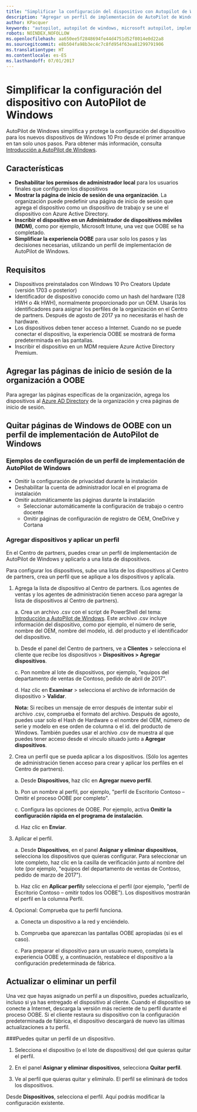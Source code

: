 ```yaml
---
title: "Simplificar la configuración del dispositivo con Autopilot de Windows | Centro de partners"
description: "Agregar un perfil de implementación de AutoPilot de Windows en el Centro de partners para simplificar la configuración del dispositivo con AutoPilot de Windows"
author: KPacquer
keywords: "autopilot, autopilot de windows, microsoft autopilot, implementación sin interacción, oobe, pantallas de inicio de sesión"
robots: NOINDEX,NOFOLLOW
ms.openlocfilehash: aa650ee5f2848694fe44d4751d52f8014e0d22a8
ms.sourcegitcommit: e8b504fa98b3ec4c7c8fd954f63ea81299791906
ms.translationtype: HT
ms.contentlocale: es-ES
ms.lasthandoff: 07/01/2017
---
```

# <a name="simplify-device-setup-with-windows-autopilot"></a>Simplificar la configuración del dispositivo con AutoPilot de Windows 

AutoPilot de Windows simplifica y protege la configuración del dispositivo para los nuevos dispositivos de Windows 10 Pro desde el primer arranque en tan solo unos pasos. Para obtener más información, consulta [Introducción a AutoPilot de Windows](https://docs.microsoft.com/windows/deployment/windows-10-auto-pilot).

## <a name="features"></a>Características

*  **Deshabilitar los permisos de administrador local** para los usuarios finales que configuren los dispositivos
*  **Mostrar la página de inicio de sesión de una organización**. La organización puede predefinir una página de inicio de sesión que agrega el dispositivo como un dispositivo de trabajo y se une el dispositivo con Azure Active Directory.
*  **Inscribir el dispositivo en un Administrador de dispositivos móviles (MDM)**, como por ejemplo, Microsoft Intune, una vez que OOBE se ha completado.
*  **Simplificar la experiencia OOBE** para usar solo los pasos y las decisiones necesarias, utilizando un perfil de implementación de AutoPilot de Windows. 

## <a name="requirements"></a>Requisitos

*  Dispositivos preinstalados con Windows 10 Pro Creators Update (versión 1703 o posterior)
*  Identificador de dispositivo conocido como un hash del hardware (128 HWH o 4k HWH), normalmente proporcionado por un OEM. Usarás los identificadores para asignar los perfiles de la organización en el Centro de partners. Después de agosto de 2017 ya no necesitarás el hash de hardware. 
*  Los dispositivos deben tener acceso a Internet. Cuando no se puede conectar el dispositivo, la experiencia OOBE se mostrará de forma predeterminada en las pantallas.
*  Inscribir el dispositivo en un MDM requiere Azure Active Directory Premium.

## <a name="add-organization-login-pages-to-oobe"></a>Agregar las páginas de inicio de sesión de la organización a OOBE

Para agregar las páginas específicas de la organización, agrega los dispositivos al [Azure AD Directory](https://go.microsoft.com/fwlink/?linkid=848958) de la organización y crea páginas de inicio de sesión.


## <a name="remove-windows-pages-from-oobe-with-a-windows-autopilot-deployment-profile"></a>Quitar páginas de Windows de OOBE con un perfil de implementación de AutoPilot de Windows

### <a name="examples-of-settings-in-a-windows-autopilot-deployment-profile"></a>Ejemplos de configuración de un perfil de implementación de AutoPilot de Windows
*  Omitir la configuración de privacidad durante la instalación
*  Deshabilitar la cuenta de administrador local en el programa de instalación
*  Omitir automáticamente las páginas durante la instalación
   *  Seleccionar automáticamente la configuración de trabajo o centro docente
   *  Omitir páginas de configuración de registro de OEM, OneDrive y Cortana

### <a name="add-devices-and-apply-a-profile"></a>Agregar dispositivos y aplicar un perfil

En el Centro de partners, puedes crear un perfil de implementación de AutoPilot de Windows y aplicarlo a una lista de dispositivos.

Para configurar los dispositivos, sube una lista de los dispositivos al Centro de partners, crea un perfil que se aplique a los dispositivos y aplícala.

1.  Agrega la lista de dispositivo al Centro de partners. (Los agentes de ventas y los agentes de administración tienen acceso para agregar la lista de dispositivos al Centro de partners).

    a.  Crea un archivo .csv con el script de PowerShell del tema: [Introducción a AutoPilot de Windows](https://docs.microsoft.com/windows/deployment/windows-10-auto-pilot). Este archivo .csv incluye información del dispositivo, como por ejemplo, el número de serie, nombre del OEM, nombre del modelo, id. del producto y el identificador del dispositivo. 

    b.  Desde el panel del Centro de partners, ve a **Clientes** > selecciona el cliente que recibe los dispositivos > **Dispositivos > Agregar dispositivos**.

    c.  Pon nombre al lote de dispositivos, por ejemplo, "equipos del departamento de ventas de Contoso, pedido de abril de 2017". 

    d.  Haz clic en **Examinar** > selecciona el archivo de información de dispositivo > **Validar**.

    **Nota:** Si recibes un mensaje de error después de intentar subir el archivo .csv, comprueba el formato del archivo. Después de agosto, puedes usar solo el Hash de Hardware o el nombre del OEM, número de serie y modelo en ese orden de columna o el id. del producto de Windows. También puedes usar el archivo .csv de muestra al que puedes tener acceso desde el vínculo situado junto a **Agregar dispositivos**.

2.  Crea un perfil que se pueda aplicar a los dispositivos. (Sólo los agentes de administración tienen acceso para crear y aplicar los perfiles en el Centro de partners).

    a.  Desde **Dispositivos**, haz clic en **Agregar nuevo perfil**.

    b.  Pon un nombre al perfil, por ejemplo, "perfil de Escritorio Contoso – Omitir el proceso OOBE por completo".

    c.  Configura las opciones de OOBE. Por ejemplo, activa **Omitir la configuración rápida en el programa de instalación**.

    d.  Haz clic en **Enviar**.

3.  Aplicar el perfil.

    a.  Desde **Dispositivos**, en el panel **Asignar y eliminar dispositivos**, selecciona los dispositivos que quieras configurar. Para seleccionar un lote completo, haz clic en la casilla de verificación junto al nombre del lote (por ejemplo, "equipos del departamento de ventas de Contoso, pedido de marzo de 2017").

    b.  Haz clic en **Aplicar perfil**y selecciona el perfil (por ejemplo, "perfil de Escritorio Contoso – omitir todos los OOBE"). Los dispositivos mostrarán el perfil en la columna Perfil.

4.  Opcional: Comprueba que tu perfil funciona.

    a.  Conecta un dispositivo a la red y enciéndelo.

    b.  Comprueba que aparezcan las pantallas OOBE apropiadas (si es el caso).

    c.  Para preparar el dispositivo para un usuario nuevo, completa la experiencia OOBE y, a continuación, restablece el dispositivo a la configuración predeterminada de fábrica.


## <a name="to-update-or-delete-a-profile"></a>Actualizar o eliminar un perfil 

Una vez que hayas asignado un perfil a un dispositivo, puedes actualizarlo, incluso si ya has entregado el dispositivo al cliente. Cuando el dispositivo se conecte a Internet, descarga la versión más reciente de tu perfil durante el proceso OOBE. Si el cliente restaura su dispositivo con la configuración predeterminada de fábrica, el dispositivo descargará de nuevo las últimas actualizaciones a tu perfil. 

###<a name="you-can-remove-a-profile-from-a-device"></a>Puedes quitar un perfil de un dispositivo.
1. Selecciona el dispositivo (o el lote de dispositivos) del que quieras quitar el perfil. 

2. En el panel **Asignar y eliminar dispositivos**, selecciona **Quitar perfil**.

3. Ve al perfil que quieras quitar y elimínalo. El perfil se eliminará de todos los dispositivos.

Desde **Dispositivos**, selecciona el perfil. Aquí podrás modificar la configuración existente.
